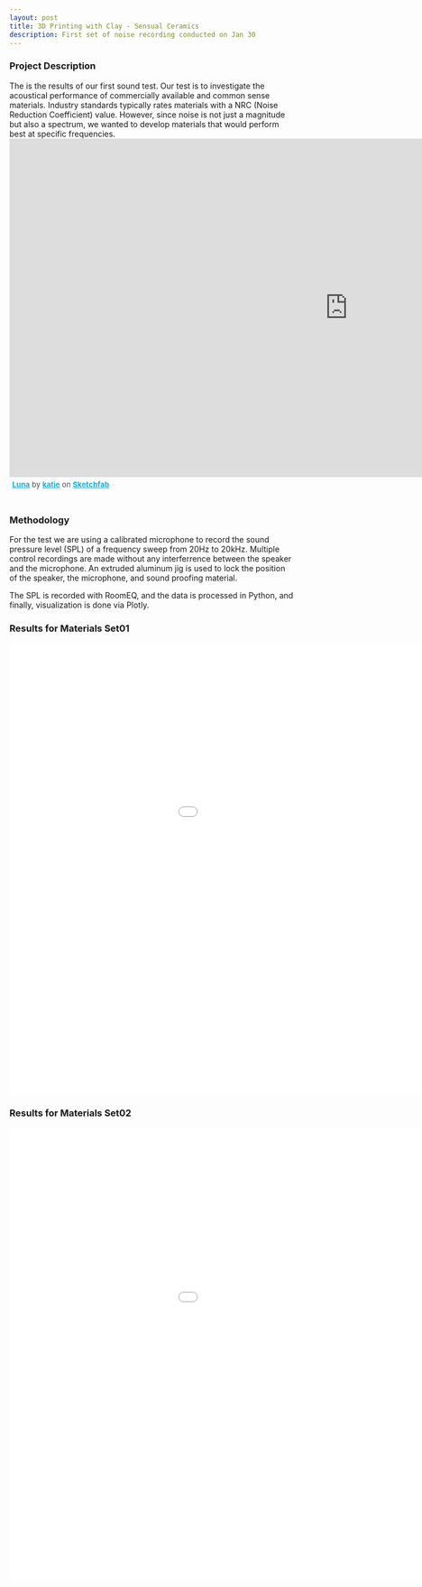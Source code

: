 ```yaml
---
layout: post
title: 3D Printing with Clay - Sensual Ceramics
description: First set of noise recording conducted on Jan 30
---
```

<h3>Project Description</h3>
The is the results of our first sound test. Our test is to investigate the acoustical performance of commercially available and common sense materials. Industry standards typically rates materials with a NRC (Noise Reduction Coefficient) value. However, since noise is not just a magnitude but also a spectrum, we wanted to develop materials that would perform best at specific frequencies.

<br>

<div class="sketchfab-embed-wrapper"><iframe width="1200" height="600" src="https://sketchfab.com/models/fbb20be8033f4fe081300e5fc70fcc0b/embed" frameborder="0" allow="autoplay; fullscreen; vr" mozallowfullscreen="true" webkitallowfullscreen="true"></iframe>

<p style="font-size: 13px; font-weight: normal; margin: 5px; color: #4A4A4A;">
    <a href="https://sketchfab.com/3d-models/luna-fbb20be8033f4fe081300e5fc70fcc0b?utm_medium=embed&utm_source=website&utm_campaign=share-popup" target="_blank" style="font-weight: bold; color: #1CAAD9;">Luna</a>
    by <a href="https://sketchfab.com/attikachu?utm_medium=embed&utm_source=website&utm_campaign=share-popup" target="_blank" style="font-weight: bold; color: #1CAAD9;">katie</a>
    on <a href="https://sketchfab.com?utm_medium=embed&utm_source=website&utm_campaign=share-popup" target="_blank" style="font-weight: bold; color: #1CAAD9;">Sketchfab</a>
</p>
</div>

<br>

<h3>Methodology</h3>

<p>For the test we are using a calibrated microphone to record the sound pressure level (SPL) of a frequency sweep from 20Hz to 20kHz. Multiple control recordings are made without any interferrence between the speaker and the microphone. An extruded aluminum jig is used to lock the position of the speaker, the microphone, and sound proofing material.

The SPL is recorded with RoomEQ, and the data is processed in Python, and finally, visualization is done via Plotly.</p>


<h3 id="content">Results for Materials Set01</h3>

<iframe width="1200" height="800" frameborder="0" scrolling="no" src="//plot.ly/~prattitl/152.embed"></iframe>

<h3 id="content">Results for Materials Set02</h3>

<iframe width="1200" height="800" frameborder="0" scrolling="no" src="//plot.ly/~prattitl/154.embed"></iframe>